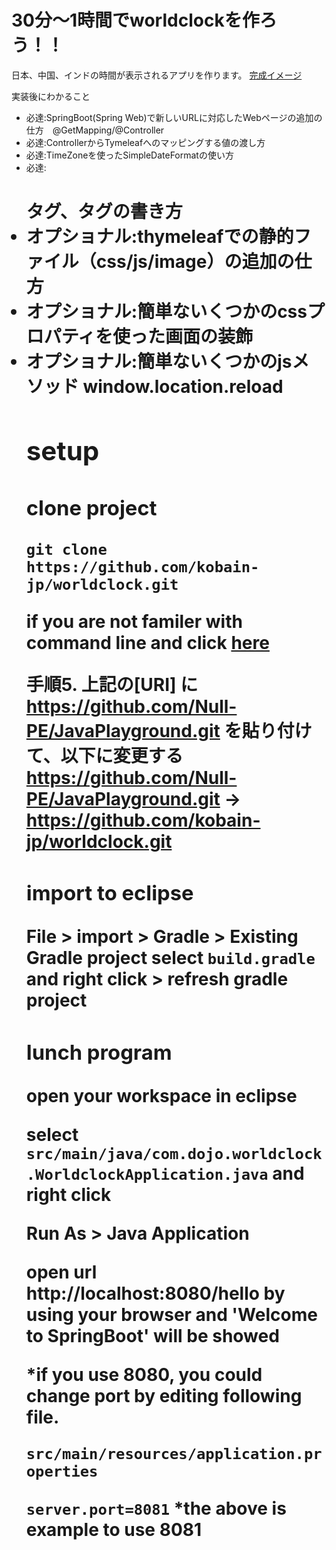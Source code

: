 # 30分〜1時間でworldclockを作ろう！！

日本、中国、インドの時間が表示されるアプリを作ります。
[完成イメージ](https://github.com/kobain-jp/worldclock/blob/main/img-resource/goal-image.png)

実装後にわかること
- 必達:SpringBoot(Spring Web)で新しいURLに対応したWebページの追加の仕方　@GetMapping/@Controller　
- 必達:ControllerからTymeleafへのマッピングする値の渡し方
- 必達:TimeZoneを使ったSimpleDateFormatの使い方
- 必達:<h1>タグ、<table>タグの書き方
- オプショナル:thymeleafでの静的ファイル（css/js/image）の追加の仕方
- オプショナル:簡単ないくつかのcssプロパティを使った画面の装飾
- オプショナル:簡単ないくつかのjsメソッド window.location.reload

## setup

### clone project

`git clone https://github.com/kobain-jp/worldclock.git`

if you are not familer with command line and click [here](https://github.com/Null-PE/JavaPlayground/blob/master/doc/setup.md)

手順5. 上記の[URI] に https://github.com/Null-PE/JavaPlayground.git を貼り付けて、以下に変更する
https://github.com/Null-PE/JavaPlayground.git -> https://github.com/kobain-jp/worldclock.git

### import to eclipse
File > import > Gradle > Existing Gradle project
select `build.gradle` and right click > refresh gradle project

### lunch program

open your workspace in eclipse

select `src/main/java/com.dojo.worldclock.WorldclockApplication.java` and right click

Run As > Java Application

open url http://localhost:8080/hello by using your browser and 'Welcome to SpringBoot' will be showed 

*if you use 8080, you could change port by editing following file.

`src/main/resources/application.properties`

`server.port=8081`
*the above is example to use 8081





